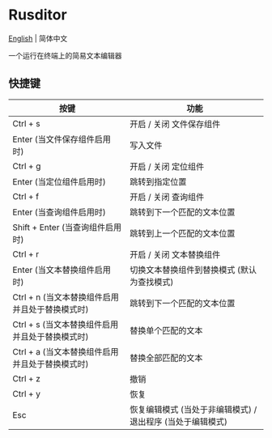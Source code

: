 # Rusditor

[English](./README.md) | 简体中文

一个运行在终端上的简易文本编辑器

## 快捷键

| 按键 | 功能 |
| --- | --- |
| Ctrl + s | 开启 / 关闭 文件保存组件 |
| Enter (当文件保存组件启用时) | 写入文件 |
| Ctrl + g | 开启 / 关闭 定位组件 |
| Enter (当定位组件启用时) | 跳转到指定位置 |
| Ctrl + f | 开启 / 关闭 查询组件 |
| Enter (当查询组件启用时) | 跳转到下一个匹配的文本位置 |
| Shift + Enter (当查询组件启用时) | 跳转到上一个匹配的文本位置 |
| Ctrl + r | 开启 / 关闭 文本替换组件 |
| Enter (当文本替换组件启用时) | 切换文本替换组件到替换模式 (默认为查找模式) |
| Ctrl + n (当文本替换组件启用并且处于替换模式时) | 跳转到下一个匹配的文本位置 |
| Ctrl + s (当文本替换组件启用并且处于替换模式时) | 替换单个匹配的文本 |
| Ctrl + a (当文本替换组件启用并且处于替换模式时) | 替换全部匹配的文本 |
| Ctrl + z | 撤销 |
| Ctrl + y | 恢复 |
| Esc | 恢复编辑模式 (当处于非编辑模式) / 退出程序 (当处于编辑模式) |
